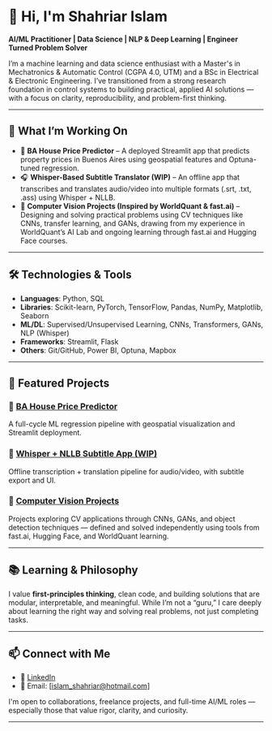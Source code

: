 # 👋 Hi, I'm Shahriar Islam

**AI/ML Practitioner | Data Science | NLP & Deep Learning | Engineer Turned Problem Solver**

I’m a machine learning and data science enthusiast with a Master's in Mechatronics & Automatic Control (CGPA 4.0, UTM) and a BSc in Electrical & Electronic Engineering. I’ve transitioned from a strong research foundation in control systems to building practical, applied AI solutions — with a focus on clarity, reproducibility, and problem-first thinking.

---

## 🚀 What I’m Working On

- 🏡 **BA House Price Predictor** – A deployed Streamlit app that predicts property prices in Buenos Aires using geospatial features and Optuna-tuned regression.
- 🎧 **Whisper-Based Subtitle Translator (WIP)** – An offline app that transcribes and translates audio/video into multiple formats (.srt, .txt, .ass) using Whisper + NLLB.
- 🧠 **Computer Vision Projects (Inspired by WorldQuant & fast.ai)** – Designing and solving practical problems using CV techniques like CNNs, transfer learning, and GANs, drawing from my experience in WorldQuant’s AI Lab and ongoing learning through fast.ai and Hugging Face courses.

---

## 🛠️ Technologies & Tools

- **Languages**: Python, SQL  
- **Libraries**: Scikit-learn, PyTorch, TensorFlow, Pandas, NumPy, Matplotlib, Seaborn  
- **ML/DL**: Supervised/Unsupervised Learning, CNNs, Transformers, GANs, NLP (Whisper)  
- **Frameworks**: Streamlit, Flask  
- **Others**: Git/GitHub, Power BI, Optuna, Mapbox  

---

## 🧩 Featured Projects

### 🔹 [BA House Price Predictor](https://github.com/Shahriar-77/ba-house-price-predictor)
A full-cycle ML regression pipeline with geospatial visualization and Streamlit deployment.

### 🔹 [Whisper + NLLB Subtitle App (WIP)](https://github.com/Shahriar-77/whisper-nllb-subtitle-app)
Offline transcription + translation pipeline for audio/video, with subtitle export and UI.

### 🔹 [Computer Vision Projects](#)
Projects exploring CV applications through CNNs, GANs, and object detection techniques — defined and solved independently using tools from fast.ai, Hugging Face, and WorldQuant learning.

---

## 📚 Learning & Philosophy

I value **first-principles thinking**, clean code, and building solutions that are modular, interpretable, and meaningful. While I’m not a “guru,” I care deeply about learning the right way and solving real problems, not just completing tasks.

---

## 📫 Connect with Me

- 🔗 [LinkedIn](https://www.linkedin.com/in/shahriar-islam-75567a160/)  
- 📨 Email: [islam_shahriar@hotmail.com]

I'm open to collaborations, freelance projects, and full-time AI/ML roles — especially those that value rigor, clarity, and curiosity.

---
